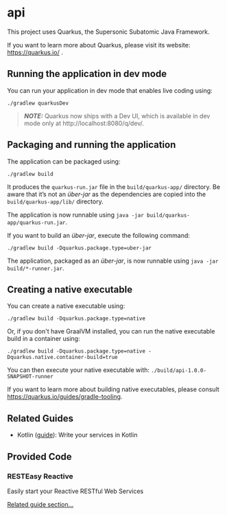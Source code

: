 # api

This project uses Quarkus, the Supersonic Subatomic Java Framework.

If you want to learn more about Quarkus, please visit its website: https://quarkus.io/ .

## Running the application in dev mode

You can run your application in dev mode that enables live coding using:
```shell script
./gradlew quarkusDev
```

> **_NOTE:_**  Quarkus now ships with a Dev UI, which is available in dev mode only at http://localhost:8080/q/dev/.

## Packaging and running the application

The application can be packaged using:
```shell script
./gradlew build
```
It produces the `quarkus-run.jar` file in the `build/quarkus-app/` directory.
Be aware that it’s not an _über-jar_ as the dependencies are copied into the `build/quarkus-app/lib/` directory.

The application is now runnable using `java -jar build/quarkus-app/quarkus-run.jar`.

If you want to build an _über-jar_, execute the following command:
```shell script
./gradlew build -Dquarkus.package.type=uber-jar
```

The application, packaged as an _über-jar_, is now runnable using `java -jar build/*-runner.jar`.

## Creating a native executable

You can create a native executable using: 
```shell script
./gradlew build -Dquarkus.package.type=native
```

Or, if you don't have GraalVM installed, you can run the native executable build in a container using: 
```shell script
./gradlew build -Dquarkus.package.type=native -Dquarkus.native.container-build=true
```

You can then execute your native executable with: `./build/api-1.0.0-SNAPSHOT-runner`

If you want to learn more about building native executables, please consult https://quarkus.io/guides/gradle-tooling.

## Related Guides

- Kotlin ([guide](https://quarkus.io/guides/kotlin)): Write your services in Kotlin

## Provided Code

### RESTEasy Reactive

Easily start your Reactive RESTful Web Services

[Related guide section...](https://quarkus.io/guides/getting-started-reactive#reactive-jax-rs-resources)

